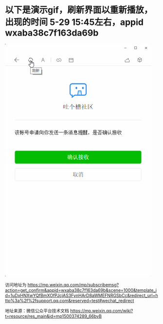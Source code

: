 # 以下是演示gif，刷新界面以重新播放，出现的时间 5-29 15:45左右，appid wxaba38c7f163da69b
![演示图](https://github.com/SuperDcer/img/blob/master/1.gif)

访问地址为 https://mp.weixin.qq.com/mp/subscribemsg?action=get_confirm&appid=wxaba38c7f163da69b&scene=1000&template_id=1uDxHNXwYQfBmXOfPJcjAS3FynHArD8aWMEFNRGSbCc&redirect_url=http%3a%2f%2fsupport.qq.com&reserved=test#wechat_redirect

地址来源：微信公众平台技术文档 https://mp.weixin.qq.com/wiki?t=resource/res_main&id=mp1500374289_66bvB
